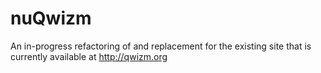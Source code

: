 # nuQwizm

An in-progress refactoring of and replacement for the existing site that is currently available at http://qwizm.org
